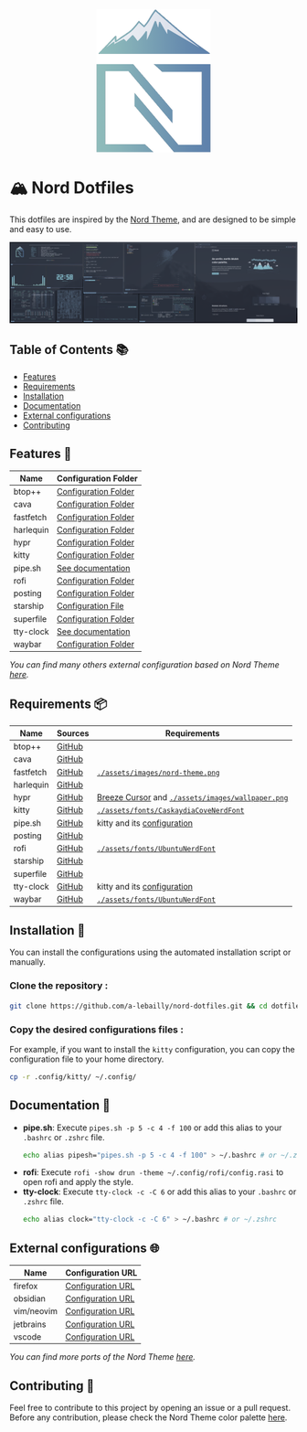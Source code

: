 <div align="center">
  <img src="./assets/repository-images/nord-theme-transparent.png" width="200" height="250">
</div>

# 🏔️ Nord Dotfiles

This dotfiles are inspired by the [Nord Theme](https://www.nordtheme.com/), and are designed to be simple and easy to use.  

![Screenshot](./assets/repository-images/screenshot.png)

## Table of Contents 📚
- [Features](#features-)
- [Requirements](#requirements-)
- [Installation](#installation-)
- [Documentation](#documentation-)
- [External configurations](#external-configurations-)
- [Contributing](#contributing-)

## Features 🎨

| **Name**  | **Configuration Folder**                                                                          |
|-----------|---------------------------------------------------------------------------------------------------|
| btop++    | [Configuration Folder](https://github.com/a-lebailly/nord-dotfiles/tree/main/.config/btop)        |
| cava      | [Configuration Folder](https://github.com/a-lebailly/nord-dotfiles/tree/main/.config/cava)        |
| fastfetch | [Configuration Folder](https://github.com/a-lebailly/nord-dotfiles/tree/main/.config/fastfetch)   |
| harlequin | [Configuration Folder](https://github.com/a-lebailly/nord-dotfiles/tree/main/.config/harlequin)   |
| hypr      | [Configuration Folder](https://github.com/a-lebailly/nord-dotfiles/tree/main/.config/hypr)        |
| kitty     | [Configuration Folder](https://github.com/a-lebailly/nord-dotfiles/tree/main/.config/kitty)       |
| pipe.sh   | [See documentation](#documentation-)                                                              |
| rofi      | [Configuration Folder](https://github.com/a-lebailly/nord-dotfiles/tree/main/.config/rofi)        |
| posting   | [Configuration Folder](https://github.com/a-lebailly/nord-dotfiles/tree/main/.config/posting)     |
| starship  | [Configuration File](https://github.com/a-lebailly/nord-dotfiles/tree/main/.config/starship.toml) |
| superfile | [Configuration Folder](https://github.com/a-lebailly/nord-dotfiles/tree/main/.config/superfile)   |
| tty-clock | [See documentation](#documentation-)                                                              |
| waybar    | [Configuration Folder](https://github.com/a-lebailly/nord-dotfiles/tree/main/.config/waybar)      |

*You can find many others external configuration based on Nord Theme [here](#external-configurations-).*

## Requirements 📦
| **Name**  | **Sources**                                          | **Requirements**                                                                                                                                                                                   |
|-----------|------------------------------------------------------|----------------------------------------------------------------------------------------------------------------------------------------------------------------------------------------------------|
| btop++    | [GitHub](https://github.com/aristocratos/btop)       |                                                                                                                                                                                                    |
| cava      | [GitHub](https://github.com/karlstav/cava)           |                                                                                                                                                                                                    |
| fastfetch | [GitHub](https://github.com/fastfetch-cli/fastfetch) | [`./assets/images/nord-theme.png`](https://github.com/a-lebailly/nord-dotfiles/tree/main/assets/images/nord-theme.png)                                                                             |
| harlequin | [GitHub](https://github.com/tconbeer/harlequin)      |                                                                                                                                                                                                    |
| hypr      | [GitHub](https://github.com/hyprwm/Hyprland)         | [Breeze Cursor](https://github.com/KDE/breeze/tree/master/cursors/Breeze) and [`./assets/images/wallpaper.png`](https://github.com/a-lebailly/nord-dotfiles/tree/main/assets/images/wallpaper.png) |
| kitty     | [GitHub](https://github.com/kovidgoyal/kitty)        | [`./assets/fonts/CaskaydiaCoveNerdFont`](https://github.com/a-lebailly/nord-dotfiles/tree/main/assets/fonts/CaskaydiaCoveNerdFont)                                                                 |
| pipe.sh   | [GitHub](https://github.com/pipeseroni/pipes.sh)     | kitty and its [configuration](https://github.com/a-lebailly/nord-dotfiles/tree/main/.config/kitty/)                                                                                                |
| posting   | [GitHub](https://github.com/darrenburns/posting)     |                                                                                                                                                                                                    |
| rofi      | [GitHub](https://github.com/davatorium/rofi)         | [`./assets/fonts/UbuntuNerdFont`](https://github.com/a-lebailly/nord-dotfiles/tree/main/assets/fonts/UbuntuNerdFont)                                                                               |
| starship  | [GitHub](https://github.com/starship/starship)       |                                                                                                                                                                                                    |
| superfile | [GitHub](https://github.com/yorukot/superfile)       |                                                                                                                                                                                                    |
| tty-clock | [GitHub](https://github.com/xorg62/tty-clock)        | kitty and its [configuration](https://github.com/a-lebailly/nord-dotfiles/tree/main/.config/kitty/)                                                                                                |
| waybar    | [GitHub](https://github.com/Alexays/Waybar)          | [`./assets/fonts/UbuntuNerdFont`](https://github.com/a-lebailly/nord-dotfiles/tree/main/assets/fonts/UbuntuNerdFont)                                                                               |

## Installation 🚀
You can install the configurations using the automated installation script or manually.

### Clone the repository :
```bash
git clone https://github.com/a-lebailly/nord-dotfiles.git && cd dotfiles
```

### Copy the desired configurations files :
For example, if you want to install the `kitty` configuration, you can copy the configuration file to your home directory.
```bash
cp -r .config/kitty/ ~/.config/
```

## Documentation 📖
- **pipe.sh**: Execute `pipes.sh -p 5 -c 4 -f 100` or add this alias to your `.bashrc` or `.zshrc` file.
   ```bash
   echo alias pipesh="pipes.sh -p 5 -c 4 -f 100" > ~/.bashrc # or ~/.zshrc
   ```
- **rofi**: Execute `rofi -show drun -theme ~/.config/rofi/config.rasi` to open rofi and apply the style.
- **tty-clock**: Execute `tty-clock -c -C 6` or add this alias to your `.bashrc` or `.zshrc` file.
   ```bash
   echo alias clock="tty-clock -c -C 6" > ~/.bashrc # or ~/.zshrc
   ```

## External configurations 🌐

| Name       | Configuration URL                                                              |
|------------|--------------------------------------------------------------------------------|
| firefox    | [Configuration URL](https://addons.mozilla.org/fr/firefox/addon/nord-firefox/) |
| obsidian   | [Configuration URL](https://github.com/insanum/obsidian_nord)                  |
| vim/neovim | [Configuration URL](https://github.com/nordtheme/vim)                          |
| jetbrains  | [Configuration URL](https://plugins.jetbrains.com/plugin/10321-nord)           |
| vscode     | [Configuration URL](https://github.com/nordtheme/visual-studio-code)           |

*You can find more ports of the Nord Theme [here](https://www.nordtheme.com/ports).*

## Contributing 🤝
Feel free to contribute to this project by opening an issue or a pull request.  
Before any contribution, please check the Nord Theme color palette [here](https://www.nordtheme.com/docs/colors-and-palettes).
